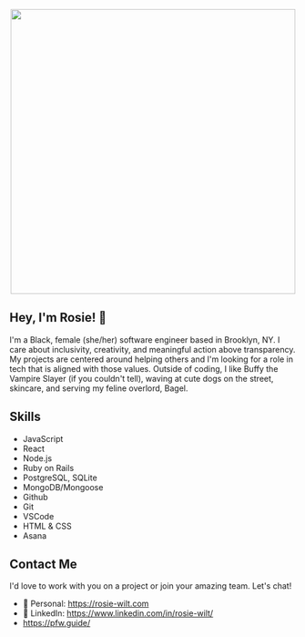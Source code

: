<!-- [![Header](https://data.whicdn.com/images/134661213/original.jpg)](https://rosie-wilt.com/) -->
<p align="center">
<img src="https://data.whicdn.com/images/134661213/original.jpg" width="500" style="text-align:center;"/>
</p>

<!-- Currently I work as a freelance engineer for <a href="https://www.linkedin.com/company/peppercornhq/">Peppercorn</a>. Previously I worked in merchandising and sales at RE/DONE and Rag & Bone.  -->
## Hey, I'm Rosie! 🤠

I'm a Black, female (she/her) software engineer based in Brooklyn, NY. I care about inclusivity, creativity, and meaningful action above transparency. My projects are centered around helping others and I'm looking for a role in tech that is aligned with those values. Outside of coding, I like Buffy the Vampire Slayer (if you couldn't tell), waving at cute dogs on the street, skincare, and serving my feline overlord, Bagel. 

## Skills

- JavaScript
- React
- Node.js
- Ruby on Rails
- PostgreSQL, SQLite
- MongoDB/Mongoose
- Github
- Git
- VSCode
- HTML & CSS
- Asana

## Contact Me
I'd love to work with you on a project or join your amazing team. Let's chat! 

- 🌹 Personal: https://rosie-wilt.com
- 💼 LinkedIn: https://www.linkedin.com/in/rosie-wilt/
- <a href="Dismantle racism and support Black Lives Matter (not curated by me):">https://pfw.guide/</a>
